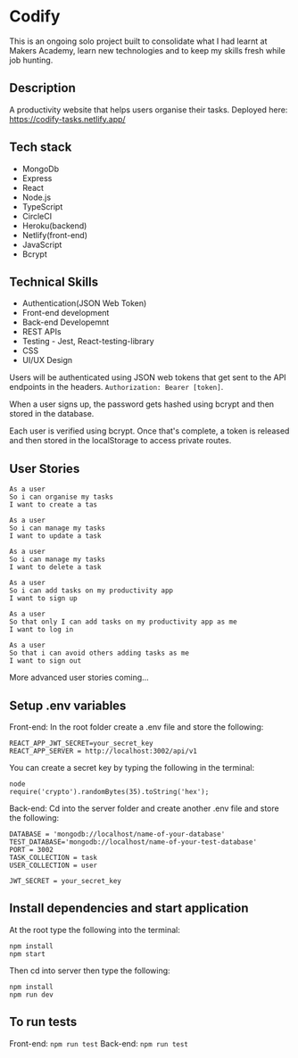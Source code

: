 # Codify

This is an ongoing solo project built to consolidate what I had learnt at Makers Academy, learn new technologies and to keep my skills fresh while job hunting.

## Description

A productivity website that helps users organise their tasks.
Deployed here: https://codify-tasks.netlify.app/

## Tech stack

- MongoDb
- Express
- React
- Node.js
- TypeScript
- CircleCI
- Heroku(backend)
- Netlify(front-end)
- JavaScript
- Bcrypt

## Technical Skills

- Authentication(JSON Web Token)
- Front-end development
- Back-end Developemnt
- REST APIs
- Testing - Jest, React-testing-library
- CSS
- UI/UX Design

Users will be authenticated using JSON web tokens that get sent to the API endpoints in the headers. `Authorization: Bearer [token]`.

When a user signs up, the password gets hashed using bcrypt and then stored in the database.

Each user is verified using bcrypt. Once that's complete, a token is released and then stored in the localStorage to access private routes.

## User Stories

```
As a user
So i can organise my tasks
I want to create a tas

As a user
So i can manage my tasks
I want to update a task

As a user
So i can manage my tasks
I want to delete a task

As a user
So i can add tasks on my productivity app
I want to sign up

As a user
So that only I can add tasks on my productivity app as me
I want to log in

As a user
So that i can avoid others adding tasks as me
I want to sign out
```

More advanced user stories coming...

## Setup .env variables

Front-end:
In the root folder create a .env file and store the following:

```
REACT_APP_JWT_SECRET=your_secret_key
REACT_APP_SERVER = http://localhost:3002/api/v1
```

You can create a secret key by typing the following in the terminal:

```
node
require('crypto').randomBytes(35).toString('hex');
```

Back-end:
Cd into the server folder and create another .env file and store the following:

```
DATABASE = 'mongodb://localhost/name-of-your-database'
TEST_DATABASE='mongodb://localhost/name-of-your-test-database'
PORT = 3002
TASK_COLLECTION = task
USER_COLLECTION = user

JWT_SECRET = your_secret_key
```

## Install dependencies and start application

At the root type the following into the terminal:

```
npm install
npm start
```

Then cd into server then type the following:

```
npm install
npm run dev
```

## To run tests

Front-end: `npm run test`
Back-end: `npm run test`
